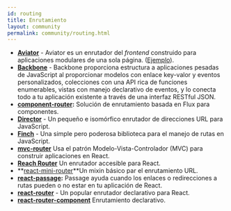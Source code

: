 ```yaml
---
id: routing
title: Enrutamiento
layout: community
permalink: community/routing.html
---
```


* **[Aviator](https://github.com/swipely/aviator)** - Aviator es un enrutador del *frontend* construido para aplicaciones modulares de una sola página. ([Ejemplo](https://gist.github.com/hojberg/9549330)).
* **[Backbone](https://backbonejs.org/)** - Backbone proporciona estructura a aplicaciones pesadas de JavaScript al proporcionar modelos con enlace key-valor y eventos personalizados, colecciones con una API rica de funciones enumerables, vistas con manejo declarativo de eventos, y lo conecta todo a tu aplicación existente a través de una interfaz RESTful JSON.
* **[component-router](https://github.com/in-flux/component-router):** Solución de enrutamiento basada en Flux para componentes.
* **[Director](https://github.com/flatiron/director)** - Un pequeño e isomórfico enrutador de direcciones URL para JavaScript.
* **[Finch](http://stoodder.github.io/finchjs/)** - Una simple pero poderosa biblioteca para el manejo de rutas en JavaScript.
* **[mvc-router](https://github.com/rajeev-k/mvc-router)** Usa el patrón Modelo-Vista-Controlador (MVC) para construir aplicaciones en React.
* **[Reach Router](https://reach.tech/router)** Un enrutador accesible para React.
* **[react-mini-router](https://github.com/larrymyers/react-mini-router)**Un mixin básico par el enrutamiento URL.
* **[react-passage](https://github.com/dollarshaveclub/react-passage):** Passage ayuda cuando los enlaces o redirecciones a rutas pueden o no estar en tu aplicación de React. 
* **[react-router](https://github.com/rackt/react-router)** - Un popular enrutador declarativo para React.
* **[react-router-component](https://github.com/andreypopp/react-router-component)** Enrutamiento declarativo.
